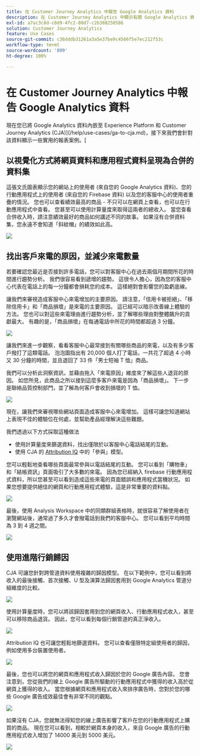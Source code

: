```yaml
---
title: 在 Customer Journey Analytics 中報告 Google Analytics 資料
description: 在 Customer Journey Analytics 中顯示有關 Google Analytics 資料的實用報表
exl-id: a7ac3c8d-c0d9-4fc2-80d7-c2b388250586
solution: Customer Journey Analytics
feature: Use Cases
source-git-commit: c36dddb31261a3a5e37be9c4566f5e7ec212f53c
workflow-type: tm+mt
source-wordcount: '809'
ht-degree: 100%

---
```


# 在 Customer Journey Analytics 中報告 Google Analytics 資料

現在您已將 Google Analytics 資料內嵌至 Experience Platform 和 Customer Journey Analytics (CJA)](/help/use-cases/ga-to-cja.md)，接下來我們會針對該資料顯示一些實用的報表案例。[

## 以視覺化方式將網頁資料和應用程式資料呈現為合併的資料集

這張文氏圖表顯示您的網站上的使用者 (來自您的 Google Analytics 資料)、您的行動應用程式上的使用者 (來自您的 Firebase 資料) 以及您的客服中心的使用者重疊的情況。 您也可以查看績效最高的商品 - 不只可以在網頁上查看，也可以在行動應用程式中查看。 您甚至可以使用計算量度來取得這兩者的總收入。 當您查看合併收入時，請注意績效最好的商品如何講述不同的故事。 如果沒有合併資料集，您永遠不會知道「斜紋帽」的績效如此高。

![](assets/combined-datasets.png)

## 找出客戶來電的原因，並減少來電數量

若要確認您最近是否接到許多電話，您可以對客服中心在過去兩個月期間所花的時間進行趨勢分析。 我們很容易看到遞增的趨勢。 這很令人擔心，因為您的客服中心代表在電話上的每一分鐘都會損耗您的成本。 這樣絕對會影響您的盈虧底線。

讓我們來審視造成客服中心來電增加的主要原因。 請注意，「信用卡被拒絕」、「移除信用卡」和「商品損壞」是來電的主要原因。 這已經可以暗示改善線上體驗的方法。 您也可以對這些來電理由進行趨勢分析，並了解哪些理由對整體飆升的貢獻最大。 有趣的是，「商品損壞」在每通電話中所花的時間都超過 3 分鐘。

![](assets/call-volume.png)

讓我們來進一步觀察，看看客服中心最常接到有關哪些商品的來電，以及有多少客戶撥打了這類電話。 泡泡圖指出有 20,000 個人打了電話，一共花了超過 4 小時又 30 分鐘的時間，並且退回了 33 件「男士短袖 T 恤」商品。

我們可以分析此洞察資訊，並藉由拖入「來電原因」維度來了解這些人退貨的原因。 如您所見，此商品之所以接到這麼多客戶來電是因為「商品損壞」。 下一步是聯絡品質控制部門，並了解為何客戶會收到損壞的 T 恤。

![](assets/call-reason.png)

現在，讓我們來審視哪些網站頁面造成客服中心來電增加。 這樣可讓您知道網站上表現不佳的體驗位在何處，並幫助產品經理解決這些難題。

我們透過以下方式採取這種做法

* 使用計算量度來篩選資料，找出僅限於以客服中心電話結尾的互動。
* 使用 CJA 的 [Attribution IQ](https://experienceleague.adobe.com/docs/analytics-platform/using/cja-workspace/attribution/models.html?lang=zh-Hant#cja-workspace) 中的「參與」模型。

您可以輕鬆地查看哪些頁面最常參與以電話結尾的互動。 您可以看到「購物車」和「結帳資訊」頁面吸引了大多數的來電。 因為您已經納入 firebase 行動應用程式資料，所以您甚至可以看到造成這些來電的頁面錯誤和應用程式當機狀況。 如果您想要提供絕佳的網頁和行動應用程式體驗，這是非常重要的資料點。

![](assets/contributing-pages.png)

最後，使用 Analysis Workspace 中的同類群組表格時，就很容易了解使用者在瀏覽網站後，通常過了多久才會撥電話到我們的客服中心。 您可以看到平均時間為 3 到 4 週之間。

![](assets/cohort.png)

## 使用進階行銷歸因

CJA 可讓您針對跨管道資料使用複雜的歸因模型。 在以下範例中，您可以看到將收入的最後接觸、首次接觸、U 型及演算法歸因套用到 Google Analytics 管道分組維度的比較。

![](assets/mktg-attribution.png)

使用計算量度時，您可以將該歸因套用到您的網頁收入、行動應用程式收入，甚至可以移除商品退貨。 因此，您可以看到每個行銷管道的真正淨收入。

![](assets/calc-metric.png)

Attribution IQ 也可讓您輕鬆地篩選資料。 您可以查看僅限特定組使用者的歸因，例如使用多台裝置使用者。

![](assets/filter.png)

最後，您也可以將您的網頁和應用程式收入歸因於您的 Google 廣告內容。 您會注意到，您從我們的線上 Google 廣告所驅動的行動應用程式中獲得的收入高於從網頁上獲得的收入。 當您根據網頁和應用程式收入來排序廣告時，您對於您的哪些 Google 廣告成效最佳會有非常不同的觀點。

![](assets/google-ad.png)

如果沒有 CJA，您就無法得知您的線上廣告影響了客戶在您的行動應用程式上購買的商品。 現在您可以看到，相較於網頁本身的收入，來自 Google 廣告的行動應用程式收入增加了 14000 美元到 5000 美元。

![](assets/google-ad2.png)
